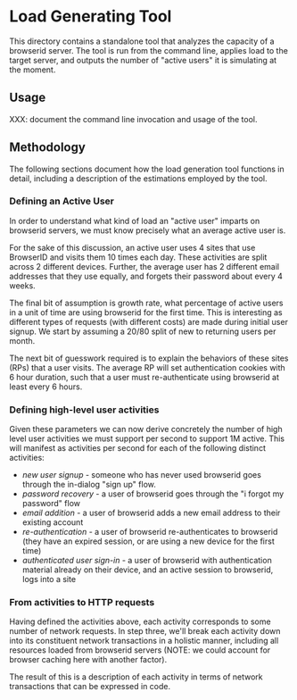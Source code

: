 <!-- This Source Code Form is subject to the terms of the Mozilla Public
   - License, v. 2.0. If a copy of the MPL was not distributed with this
   - file, You can obtain one at http://mozilla.org/MPL/2.0/. -->

# Load Generating Tool

This directory contains a standalone tool that analyzes the capacity of a browserid
server.  The tool is run from the command line, applies load to the target server,
and outputs the number of "active users" it is simulating at the moment.  

## Usage

XXX: document the command line invocation and usage of the tool.

## Methodology

The following sections document how the load generation tool functions
in detail, including a description of the estimations employed by the 
tool.

### Defining an Active User

In order to understand what kind of load an "active user" imparts on
browserid servers, we must know precisely what an average active user
is.

For the sake of this discussion, an active user uses 4 sites that use
BrowserID and visits them 10 times each day.  These activities are
split across 2 different devices.  Further, the average user has 2
different email addresses that they use equally, and forgets their
password about every 4 weeks.

The final bit of assumption is growth rate, what percentage of active
users in a unit of time are using browserid for the first time.  This
is interesting as different types of requests (with different costs)
are made during initial user signup.  We start by assuming a 20/80 split
of new to returning users per month.

The next bit of guesswork required is to explain the behaviors of these
sites (RPs) that a user visits.  The average RP will set authentication
cookies with 6 hour duration, such that a user must re-authenticate using
browserid at least every 6 hours.  

### Defining high-level user activities

Given these parameters we can now derive concretely the number of 
high level user activities we must support per second to support 1M
active.  This will manifest as activities per second for each of the 
following distinct activities:

 * *new user signup* - someone who has never used browserid goes through the in-dialog "sign up" flow.
 * *password recovery* - a user of browserid goes through the "i forgot my password" flow
 * *email addition* - a user of browserid adds a new email address to their existing account
 * *re-authentication* - a user of browserid re-authenticates to browserid (they have an expired session, or are using a new device for the first time)
 * *authenticated user sign-in* - a user of browserid with authentication material already on their device, and an active session to browserid, logs into a site

### From activities to HTTP requests

Having defined the activities above, each activity corresponds to 
some number of network requests.  In step three, we'll break each
activity down into its constituent network transactions in a holistic
manner, including all resources loaded from browserid servers (NOTE: we
could account for browser caching here with another factor).

The result of this is a description of each activity in terms of network
transactions that can be expressed in code.   
